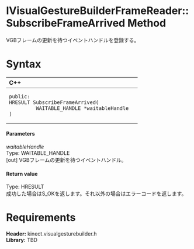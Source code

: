 IVisualGestureBuilderFrameReader::SubscribeFrameArrived Method  
==============================================================  

VGBフレームの更新を待つイベントハンドルを登録する。 <span id="syntaxSection"></span>

Syntax  
======  

<table>
<colgroup>
<col width="100%" />
</colgroup>
<thead>
<tr class="header">
<th align="left">C++</th>
</tr>
</thead>
<tbody>
<tr class="odd">
<td align="left"><pre><code>public:  
HRESULT SubscribeFrameArrived(  
         WAITABLE_HANDLE *waitableHandle  
)</code></pre></td>
</tr>
</tbody>
</table>

<span id="ID4EG"></span>
#### Parameters  

*waitableHandle*    
Type: WAITABLE\_HANDLE  
[out] VGBフレームの更新を待つイベントハンドル。  

<span id="ID4EP"></span>
#### Return value  

Type: HRESULT  
成功した場合はS\_OKを返します。それ以外の場合はエラーコードを返します。  

<span id="requirements"></span>

Requirements  
============  

**Header:** kinect.visualgesturebuilder.h  
**Library:** TBD  



<!--Please do not edit the data in the comment block below.-->
<!--
TOCTitle : SubscribeFrameArrived Method
RLTitle : IVisualGestureBuilderFrameReader::SubscribeFrameArrived Method
KeywordK : SubscribeFrameArrived method
KeywordK : IVisualGestureBuilderFrameReader::SubscribeFrameArrived method
KeywordF : IVisualGestureBuilderFrameReader::SubscribeFrameArrived
KeywordF : SubscribeFrameArrived
KeywordF : Microsoft.Kinect.visualgesturebuilder.IVisualGestureBuilderFrameReader.SubscribeFrameArrived(WAITABLE_HANDLE@)
KeywordA : M:Microsoft.Kinect.visualgesturebuilder.IVisualGestureBuilderFrameReader.SubscribeFrameArrived(WAITABLE_HANDLE@)
AssetID : M:Microsoft.Kinect.visualgesturebuilder.IVisualGestureBuilderFrameReader.SubscribeFrameArrived(WAITABLE_HANDLE@)
Locale : en-us
CommunityContent : 1
APIType : Managed
APILocation : 
APIName : Microsoft.Kinect.visualgesturebuilder.IVisualGestureBuilderFrameReader::SubscribeFrameArrived
TargetOS : Windows
TopicType : kbSyntax
DevLang : C++
DocSet : K4Wv2
ProjType : K4Wv2Proj
Technology : Kinect for Windows
Product : Kinect for Windows SDK v2
productversion : 20
-->
